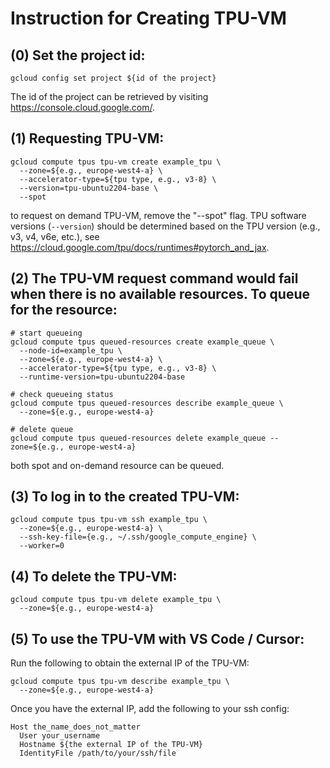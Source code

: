 # Instruction for Creating TPU-VM

## (0) Set the project id:
```
gcloud config set project ${id of the project}
```
The id of the project can be retrieved by visiting https://console.cloud.google.com/.

## (1) Requesting TPU-VM:
```
gcloud compute tpus tpu-vm create example_tpu \
  --zone=${e.g., europe-west4-a} \
  --accelerator-type=${tpu type, e.g., v3-8} \
  --version=tpu-ubuntu2204-base \
  --spot
```
to request on demand TPU-VM, remove the "--spot" flag.
TPU software versions (``--version``) should be determined based on the TPU version (e.g., v3, v4, v6e, etc.), see https://cloud.google.com/tpu/docs/runtimes#pytorch_and_jax.

## (2) The TPU-VM request command would fail when there is no available resources. To queue for the resource:
```
# start queueing
gcloud compute tpus queued-resources create example_queue \
  --node-id=example_tpu \
  --zone=${e.g., europe-west4-a} \
  --accelerator-type=${tpu type, e.g., v3-8} \
  --runtime-version=tpu-ubuntu2204-base

# check queueing status
gcloud compute tpus queued-resources describe example_queue \
  --zone=${e.g., europe-west4-a}

# delete queue
gcloud compute tpus queued-resources delete example_queue --zone=${e.g., europe-west4-a}
```
both spot and on-demand resource can be queued.

## (3) To log in to the created TPU-VM:
```
gcloud compute tpus tpu-vm ssh example_tpu \
  --zone=${e.g., europe-west4-a} \
  --ssh-key-file={e.g., ~/.ssh/google_compute_engine} \
  --worker=0
```

## (4) To delete the TPU-VM:
```
gcloud compute tpus tpu-vm delete example_tpu \
  --zone=${e.g., europe-west4-a}
```

## (5) To use the TPU-VM with VS Code / Cursor:
Run the following to obtain the external IP of the TPU-VM:
```
gcloud compute tpus tpu-vm describe example_tpu \
  --zone=${e.g., europe-west4-a}
```

Once you have the external IP, add the following to your ssh config:
```
Host the_name_does_not_matter
  User your_username
  Hostname ${the external IP of the TPU-VM}
  IdentityFile /path/to/your/ssh/file
```